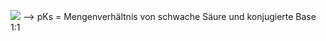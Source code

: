 ![](Pasted%20image%2020240115190106.png)
--> pKs = Mengenverhältnis von schwache Säure und konjugierte Base 1:1